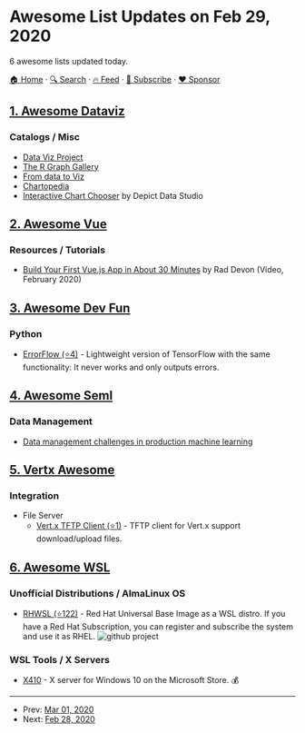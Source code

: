 # Awesome List Updates on Feb 29, 2020

6 awesome lists updated today.

[🏠 Home](/README.md) · [🔍 Search](https://www.trackawesomelist.com/search/) · [🔥 Feed](https://www.trackawesomelist.com/rss.xml) · [📮 Subscribe](https://trackawesomelist.us17.list-manage.com/subscribe?u=d2f0117aa829c83a63ec63c2f&id=36a103854c) · [❤️  Sponsor](https://github.com/sponsors/theowenyoung)



## [1. Awesome Dataviz](/content/javierluraschi/awesome-dataviz/README.md)

### Catalogs / Misc

*   [Data Viz Project](https://datavizproject.com)
*   [The R Graph Gallery](https://www.r-graph-gallery.com)
*   [From data to Viz](https://www.data-to-viz.com)
*   [Chartopedia](https://www.anychart.com/chartopedia)
*   [Interactive Chart Chooser](https://depictdatastudio.com/charts/) by Depict Data Studio

## [2. Awesome Vue](/content/vuejs/awesome-vue/README.md)

### Resources / Tutorials

*   [Build Your First Vue.js App in About 30 Minutes](https://raddevon.com/articles/build-your-first-vue-js-app/) by Rad Devon (Video, February 2020)

## [3. Awesome Dev Fun](/content/mislavcimpersak/awesome-dev-fun/README.md)

### Python

*   [ErrorFlow (⭐4)](https://github.com/SudoPseudo/ErrorFlow) - Lightweight version of TensorFlow with the same functionality: It never works and only outputs errors.

## [4. Awesome Seml](/content/SE-ML/awesome-seml/README.md)

### Data Management

*   [Data management challenges in production machine learning](https://static.googleusercontent.com/media/research.google.com/en//pubs/archive/46178.pdf)

## [5. Vertx Awesome](/content/vert-x3/vertx-awesome/README.md)

### Integration

*   File Server
    *   [Vert.x TFTP Client (⭐1)](https://github.com/OneManCrew/vertx-tftp-client) - TFTP client for Vert.x support download/upload files.

## [6. Awesome WSL](/content/sirredbeard/Awesome-WSL/README.md)

### Unofficial Distributions / AlmaLinux OS

*   [RHWSL (⭐122)](https://github.com/yosukes-dev/RHWSL) - Red Hat Universal Base Image as a WSL distro. If you have a Red Hat Subscription, you can register and subscribe the system and use it as RHEL. ![github project](https://raw.githubusercontent.com/sirredbeard/Awesome-WSL/master/github-icon.png)

### WSL Tools / X Servers

*   [X410](https://token2shell.com/x410/) - X server for Windows 10 on the Microsoft Store. 💰

---

- Prev: [Mar 01, 2020](/content/2020/03/01/README.md)
- Next: [Feb 28, 2020](/content/2020/02/28/README.md)